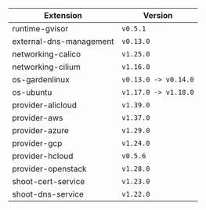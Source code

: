 | Extension      |  Version | 
| ----------- | ----------- |
|runtime-gvisor|```v0.5.1```|
|external-dns-management|```v0.13.0```|
|networking-calico|```v1.25.0```|
|networking-cilium|```v1.16.0```|
|os-gardenlinux|```v0.13.0 -> v0.14.0```|
|os-ubuntu|```v1.17.0 -> v1.18.0```|
|provider-alicloud|```v1.39.0```|
|provider-aws|```v1.37.0```|
|provider-azure|```v1.29.0```|
|provider-gcp|```v1.24.0```|
|provider-hcloud|```v0.5.6```|
|provider-openstack|```v1.28.0```|
|shoot-cert-service|```v1.23.0```|
|shoot-dns-service|```v1.22.0```|
